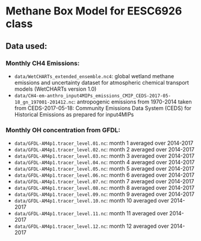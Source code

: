 # Methane Box Model for EESC6926 class

## Data used: 

### Monthly CH4 Emissions: 
* `data/WetCHARTs_extended_ensemble.nc4`: global wetland methane emissions and uncertainty dataset for atmospheric chemical transport models (WetCHARTs version 1.0)
* `data/CH4-em-anthro_input4MIPs_emissions_CMIP_CEDS-2017-05-18_gn_197001-201412.nc`: antropogenic emissions from 1970-2014 taken from CEDS-2017-05-18: Community Emissions Data System (CEDS) for Historical Emissions as prepared for input4MIPs
 
### Monthly OH concentration from GFDL: 
* `data/GFDL-AM4p1.tracer_level.01.nc`: month 1 averaged over 2014-2017 
* `data/GFDL-AM4p1.tracer_level.02.nc`: month 2 averaged over 2014-2017 
* `data/GFDL-AM4p1.tracer_level.03.nc`: month 3 averaged over 2014-2017 
* `data/GFDL-AM4p1.tracer_level.04.nc`: month 4 averaged over 2014-2017
* `data/GFDL-AM4p1.tracer_level.05.nc`: month 5 averaged over 2014-2017 
* `data/GFDL-AM4p1.tracer_level.06.nc`: month 6 averaged over 2014-2017
* `data/GFDL-AM4p1.tracer_level.07.nc`: month 7 averaged over 2014-2017 
* `data/GFDL-AM4p1.tracer_level.08.nc`: month 8 averaged over 2014-2017
* `data/GFDL-AM4p1.tracer_level.09.nc`: month 9 averaged over 2014-2017 
* `data/GFDL-AM4p1.tracer_level.10.nc`: month 10 averaged over 2014-2017
* `data/GFDL-AM4p1.tracer_level.11.nc`: month 11 averaged over 2014-2017 
* `data/GFDL-AM4p1.tracer_level.12.nc`: month 12 averaged over 2014-2017

